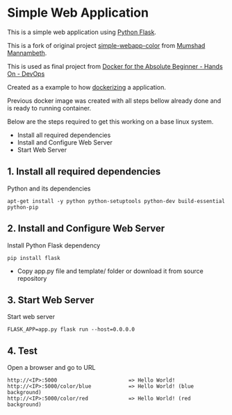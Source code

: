 # Simple Web Application

This is a simple web application using [Python Flask](http://flask.pocoo.org/).

This is a fork of original project [simple-webapp-color](https://github.com/mmumshad/simple-webapp-color) from [Mumshad Mannambeth](https://www.udemy.com/user/mumshad-mannambeth/).

This is used as final project from [Docker for the Absolute Beginner - Hands On - DevOps](https://www.udemy.com/learn-docker/)

Created as a example to how [dockerizing](https://hub.docker.com/r/andersonbispos/simple-webapp-colored/) a application.

Previous docker image was created with all steps bellow already done and is ready to running container.
  
  Below are the steps required to get this working on a base linux system.
  
  - Install all required dependencies
  - Install and Configure Web Server
  - Start Web Server
   
## 1. Install all required dependencies
  
  Python and its dependencies

    apt-get install -y python python-setuptools python-dev build-essential python-pip
    
## 2. Install and Configure Web Server

Install Python Flask dependency

    pip install flask

- Copy app.py file and template/ folder or download it from source repository

## 3. Start Web Server

Start web server

    FLASK_APP=app.py flask run --host=0.0.0.0
    
## 4. Test

Open a browser and go to URL

    http://<IP>:5000                       => Hello World!
    http://<IP>:5000/color/blue            => Hello World! (blue background)
    http://<IP>:5000/color/red             => Hello World! (red background)
